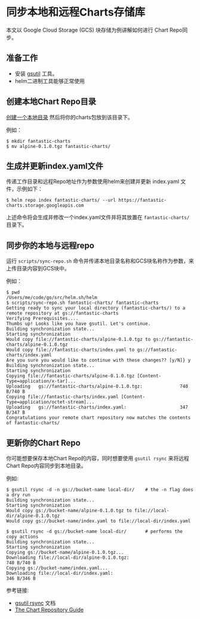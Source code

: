 # 同步本地和远程Charts存储库

本文以 Google Cloud Storage (GCS) 块存储为例讲解如何进行 Chart Repo同步。

## 准备工作
* 安装 [gsutil](https://cloud.google.com/storage/docs/gsutil) 工具。
* helm二进制工具能够正常使用

## 创建本地Chart Repo目录

[创建一个本地目录](../chap03/chart_repository.md) 然后将你的charts包放到该目录下。

例如：

```
$ mkdir fantastic-charts
$ mv alpine-0.1.0.tgz fantastic-charts/
```

## 生成并更新index.yaml文件

传递工作目录和远程Repo地址作为参数使用helm来创建并更新 index.yaml 文件，示例如下：

```
$ helm repo index fantastic-charts/ --url https://fantastic-charts.storage.googleapis.com
```

上述命令将会生成并修改一个index.yaml文件并将其放置在 `fantastic-charts/` 目录下。

## 同步你的本地与远程repo

运行  `scripts/sync-repo.sh` 命令并传递本地目录名称和GCS块名称作为参数，来上传目录内容到GCS块中。

例如：

```
$ pwd
/Users/me/code/go/src/helm.sh/helm
$ scripts/sync-repo.sh fantastic-charts/ fantastic-charts
Getting ready to sync your local directory (fantastic-charts/) to a remote repository at gs://fantastic-charts
Verifying Prerequisites....
Thumbs up! Looks like you have gsutil. Let's continue.
Building synchronization state...
Starting synchronization
Would copy file://fantastic-charts/alpine-0.1.0.tgz to gs://fantastic-charts/alpine-0.1.0.tgz
Would copy file://fantastic-charts/index.yaml to gs://fantastic-charts/index.yaml
Are you sure you would like to continue with these changes?? [y/N]} y
Building synchronization state...
Starting synchronization
Copying file://fantastic-charts/alpine-0.1.0.tgz [Content-Type=application/x-tar]...
Uploading   gs://fantastic-charts/alpine-0.1.0.tgz:              740 B/740 B
Copying file://fantastic-charts/index.yaml [Content-Type=application/octet-stream]...
Uploading   gs://fantastic-charts/index.yaml:                    347 B/347 B
Congratulations your remote chart repository now matches the contents of fantastic-charts/
```

## 更新你的Chart Repo

你可能想要保存本地Chart Repo的内容，同时想要使用 `gsutil rsync` 来将远程Chart Repo内容同步到本地目录。

例如:
```
$ gsutil rsync -d -n gs://bucket-name local-dir/    # the -n flag does a dry run
Building synchronization state...
Starting synchronization
Would copy gs://bucket-name/alpine-0.1.0.tgz to file://local-dir/alpine-0.1.0.tgz
Would copy gs://bucket-name/index.yaml to file://local-dir/index.yaml

$ gsutil rsync -d gs://bucket-name local-dir/       # performs the copy actions
Building synchronization state...
Starting synchronization
Copying gs://bucket-name/alpine-0.1.0.tgz...
Downloading file://local-dir/alpine-0.1.0.tgz:                        740 B/740 B
Copying gs://bucket-name/index.yaml...
Downloading file://local-dir/index.yaml:                              346 B/346 B
```

参考链接:

* [gsutil rsync](https://cloud.google.com/storage/docs/gsutil/commands/rsync#description) 文档
* [The Chart Repository Guide](../chap03/chart_repository.md)
